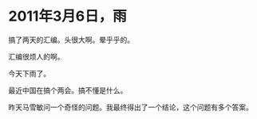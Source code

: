 # 2011年3月6日，雨

搞了两天的汇编。头很大啊。晕乎乎的。

汇编很烦人的啊。

今天下雨了。

最近中国在搞个两会。搞不懂是什么。

昨天马雪敏问一个奇怪的问题。我最终得出了一个结论，这个问题有多个答案。
